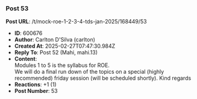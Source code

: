 ### Post 53
**Post URL**: /t/mock-roe-1-2-3-4-tds-jan-2025/168449/53
- **ID**: 600676
- **Author**: Carlton D'Silva (carlton)
- **Created At**: 2025-02-27T07:47:30.984Z
- **Reply To**: Post 52 (Mahi, mahi.13)
- **Content**:  
  Modules 1 to 5 is the syllabus for ROE.<br>
We will do a final run down of the topics on a special (highly recommended) friday session (will be scheduled shortly).
Kind regards
- **Reactions**: +1 (1)
- **Post Number**: 53

